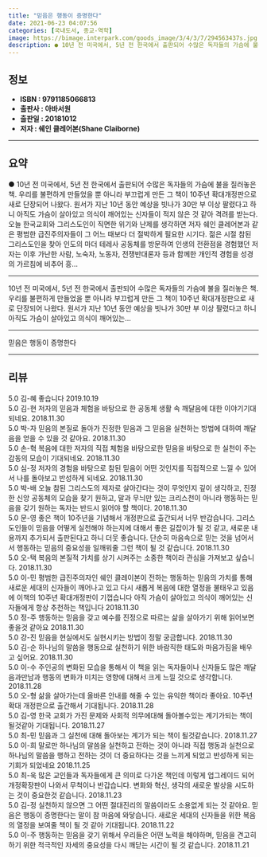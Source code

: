 ```yaml
---
title: "믿음은 행동이 증명한다"
date: 2021-06-23 04:07:56
categories: [국내도서, 종교-역학]
image: https://bimage.interpark.com/goods_image/3/4/3/7/294563437s.jpg
description: ● 10년 전 미국에서, 5년 전 한국에서 출판되어 수많은 독자들의 가슴에 불을 질러놓은 책. 우리를 불편하게 만들었을 뿐 아니라 부끄럽게 만든 그 책이 10주년 확대개정판으로 새로 단장되어 나왔다. 원서가 지난 10년 동안 예상을 빗나가 30만 부 이상 팔렸다고 하니 아직도 가슴이
---
```


## **정보**

- **ISBN : 9791185066813**
- **출판사 : 아바서원**
- **출판일 : 20181012**
- **저자 : 쉐인 클레어본(Shane Claiborne)**

------



## **요약**

●  10년 전 미국에서, 5년 전 한국에서 출판되어 수많은 독자들의 가슴에 불을 질러놓은 책. 우리를 불편하게 만들었을 뿐 아니라 부끄럽게 만든 그 책이 10주년 확대개정판으로 새로 단장되어 나왔다. 원서가 지난 10년 동안 예상을 빗나가 30만 부 이상 팔렸다고 하니 아직도 가슴이 살아있고 의식이 깨어있는 신자들이 적지 않은 것 같아 격려를 받는다. 오늘 한국교회와 그리스도인이 직면한 위기와 난제를 생각하면 저자 쉐인 클레어본과 같은 평범한 급진주의자들이 그 어느 때보다 더 절박하게 필요한 시기다. 젊은 시절 참된 그리스도인을 찾아 인도의 마더 테레사 공동체를 방문하여 인생의 전환점을 경험했던 저자는 이후 가난한 사람, 노숙자, 노동자, 전쟁반대론자 등과 함께한 개인적 경험을 성경의 가르침에 비추어 흥...

------

10년 전 미국에서, 5년 전 한국에서 출판되어 수많은 독자들의 가슴에 불을 질러놓은 책. 우리를 불편하게 만들었을 뿐 아니라 부끄럽게 만든 그 책이 10주년 확대개정판으로 새로 단장되어 나왔다. 원서가 지난 10년 동안 예상을 빗나가 30만 부 이상 팔렸다고 하니 아직도 가슴이 살아있고 의식이 깨어있는... 

------


믿음은 행동이 증명한다 

------


## **리뷰** 

5.0 김-혜 좋습니다 2019.10.19 <br/>5.0 김-현 저자의 믿음과 체험을 바탕으로 한 공동체 생활 속 깨달음에 대한 이야기기대되네요. 2018.11.30 <br/>5.0 박-자 믿음의 본질로 돌아가 진정한 믿음과 그 믿음을 실천하는 방법에 대하여 깨달음을 얻을 수 있을 것 같아요. 2018.11.30 <br/>5.0 손-혁 복음에 대한 저자의 직접 체험을 바탕으로한 믿음을 바탕으로 한 실천이 주는 감동의 모습이 기대되네요. 2018.11.30 <br/>5.0 심-정 저자의 경험을 바탕으로 참된 믿음이 어떤 것인지를 직접적으로 느낄 수 있어서 나를 돌아보고 반성하게 되네요. 2018.11.30 <br/>5.0 박-배 오늘 참된 그리스도의 제자로 살아간다는 것이 무엇인지 깊이 생각하고, 진정한 신앙 공동체의 모습을 찾기 원하고, 말과 무늬만 있는 크리스천이 아니라 행동하는 믿음을 갖기 원하는 독자는 반드시 읽어야 할 책이다. 2018.11.30 <br/>5.0 문-영 좋은 책이 10주년을 기념해서 개정판으로 출간되서 너무 반갑습니다. 그리스도인들이 믿음을 어떻게 실천해야 하는지에 대해서 좋은 길잡이가 될 것 같고, 새로운 내용까지 추가되서 출판된다고 하니 더웃 좋습니다. 단순히 마음속으로 믿는 것을 넘어서서 행동하는 믿음의 중요성을 일깨워줄 그런 책이 될 것 같습니다. 2018.11.30 <br/>5.0 오-택 복음의 본질적 가치를 상기 시켜주는 소중한 책이라 관심을 가져보고 싶습니다. 2018.11.30 <br/>5.0 이-민 평범한 급진주의자인 쉐인 클레이본이 전하는 행동하는 믿음의 가치를 통해 새로운 세대의 신자들이 깨어나고 있고 다시 새롭게 복음에 대한 열정을 불태우고 있음에 이책의 10주년 확대개정판이 기껍습니다 아직 가슴이 살아있고 의식이 깨어있는 신자들에게 항상 추천하는 책입니다 2018.11.30 <br/>5.0 정-주 행동하는 믿음을 갖고 예수를 진정으로 따르는 삶을 살아가기 위해 읽어보면 좋을것 같아요 2018.11.30 <br/>5.0 강-진 믿음을 현실에서도 실현시키는 방법이 정말 궁금합니다. 2018.11.30 <br/>5.0 김-순 하나님의 말씀을 행동으로 실천하기 위한 바람직한 태도와 마음가짐을 배우고 싶어요. 2018.11.30 <br/>5.0 이-수 주인공의 변화된 모습을 통해서 이 책을 읽는 독자들이나 신자들도 많은 깨달음과만남과 행동의 변화가 미치는 영향에 대해서 크게 느낄 것으로 생각합니다. 2018.11.28 <br/>5.0 오-형 삶을 살아가는데 올바른 안내를 해줄 수 있는 유익한 책이라 좋아요. 10주년 확대 개정판으로 출간해서 기대됩니다. 2018.11.28 <br/>5.0 김-영 한국 교회가 가진 문제와 사회적 의무에대해 돌아볼수있는 계기가되는 책이될것같아 기대됩니다. 2018.11.27 <br/>5.0 최-민 믿음과 그 실천에 대해 돌아보는 계기가 되는 책이 될것같습니다. 2018.11.27 <br/>5.0 이-희 말로만 하나님의 말씀을 실천하고 전하는 것이 아니라 직접 행동과 실천으로 하나님의 말씀을 행하고 전하는 것이 더 중요하다는 것을 느끼게 되었고 반성하게 되는 기회가 되었네요 2018.11.25 <br/>5.0 최-욱 많은 교인들과 독자들에게 큰 의미로 다가온 책인데 이렇게 업그레이드 되어 개정확장판이 나와서 무척이나 반갑습니다. 변화와 혁신, 생각의 새로운 발상을 시도하는 것이 중요한것 같습니다. 2018.11.23 <br/>5.0 김-정 실천하지 않으면 그 어떤 절대진리의 말씀이라도 소용없게 되는 것 같아요. 믿음은 행동이 증명한다는 말이 참 마음에 와닿습니다. 새로운 세대의 신자들을 위한 복음의 열정을 보여줄 책이 될 것 같아 기대됩니다. 2018.11.22 <br/>5.0 이-주 행동하는 믿음을 갖기 위해서 우리들은 어떤 노력을 해야하며, 믿음을 견고히 하기 위한 적극적인 자세의 중요성을 다시 깨닫는 시간이 될 것 같습니다. 2018.11.21 <br/>